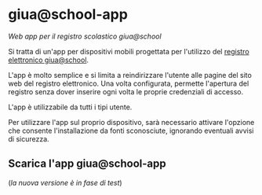 # giua@school-app
_Web app per il registro scolastico giua@school_

Si tratta di un'app per dispositivi mobili progettata per l'utilizzo del
[registro elettronico giua@school](https://iisgiua.github.io/giuaschool-docs/).

L'app è molto semplice e si limita a reindirizzare l'utente alle pagine del sito web del registro elettronico.
Una volta configurata, permette l'apertura del registro senza dover inserire ogni volta le proprie
credenziali di accesso.

L'app è utilizzabile da tutti i tipi utente.

Per utilizzare l'app sul proprio dispositivo, sarà necessario attivare l'opzione che consente l'installazione da fonti sconosciute, ignorando eventuali avvisi di sicurezza.


## Scarica l'app giua@school-app

(_la nuova versione è in fase di test_)
